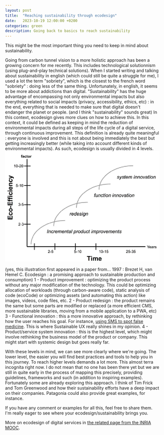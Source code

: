 ```yaml
---
layout: post
title:  "Reaching sustainability through ecodesign"
date:   2023-10-19 12:00:00 +0200
categories: green
description: Going back to basics to reach sustainability
---
```


This might be the most important thing you need to keep in mind about sustainability. 


Going from carbon tunnel vision to a more holistic approach has been a growing concern for me recently. This includes technological solutionnism (using plug-and-play technical solutions).
When I started writing and talking about sustainability in english (which could still be quite a struggle for me), I used a lot the term "sobriety", which is the closest to the french word "sobriety" : doing less of the same thing. Unfortunately, in english, it seems to be more about addictions than digital. "Sustainability" has the huge advantage of encompassing not only environmental impacts but also everything related to social impacts (privacy, accessibility, ethics, etc) : in the end, everything that is needed to make sure that digital doesn't endanger the planet or people. 
(and I think "sustainability" sounds great)
In this context, ecodesign gives more clues on how to achieve this. In this context, it could be defined as keeping in mind the reduction of environmental impacts during all steps of the life cycle of a digital service, through continuous improvement. 
This definition is already quite meaningful : everyone is involved and this is not about being immediately the best but getting increasingly better (while taking into account different kinds of environmental impacts).
As such, ecodesign is usually divided in 4 levels. 
![Ecodesign levels](/assets/ecodesign_brezet.webp)  
  
(yes, this illustration first appeared in a paper from... 1997 : Brezet H, van Hemel C. Ecodesign : a promising approach to sustainable production and consumption)
1 - Product improvement : optimizing the product process without any major modification of the technology. This could be optimizing allocation of workloads (through carbon-aware code), static analysis of code (ecoCode) or optimizing assets (and automating this action) like images, videos, code files, etc. 
2 - Product redesign : the product remains the same but some parts are modified or replaced (a more efficient CMS, more sustainable libraries, moving from a mobile application to a PWA, etc)
3 - Functional innovation : this a more innovative approach, by rethinking how the user reaches his goal. For instance, [using SMS to spot false medicine](https://www.securingindustry.com/pharmaceuticals/mpedigree-and-hp-start-sms-verification-roll-out-in-nigeria-ghana/s40/a771/). This is where Sustainable UX really shines in my opinion.
4 - Product/service system innovation : this is the highest level, which might involve rethinking the business model of the product or company. This might start with systemic design but goes really far.

With these levels in mind, we can see more clearly where we're going. The lower level, the easier you will find best practices and tools to help you in this journey. To reach higher levels demands a lot more. This almost terra incognita right now. I do not mean that no one has been there yet but we are still in quite early in the process of mapping this precisely, providing guidelines, frameworks and such (in addition to inspiring examples). Fortunately some are already exploring this approach. I think of Tim Frick and Tom Greenwood and how their sustainability efforts have a deep impact on their companies. Patagonia could also provide great examples, for instance. 

If you have any comment or examples for all this, feel free to share them. I'm really eager to see where your ecodesign/sustainability brings you.

More on ecodesign of digital services in [the related page from the INRIA MOOC](https://learninglab.gitlabpages.inria.fr/mooc-impacts-num/mooc-impacts-num-ressources/en/Partie3/FichesConcept/FC3.4.1-EcoconceptionPilierEconomieCirculaire-MoocImpactNum.html).
